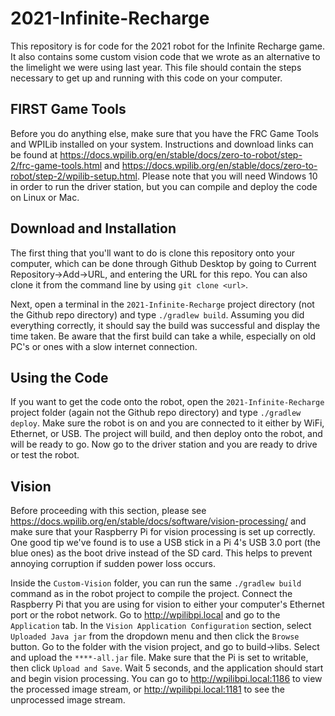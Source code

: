 # 2021-Infinite-Recharge
This repository is for code for the 2021 robot for the Infinite Recharge game.  It also contains some custom vision code that we wrote as an alternative to the limelight we were using last year.  This file should contain the steps necessary to get up and running with this code on your computer.

## FIRST Game Tools
Before you do anything else, make sure that you have the FRC Game Tools and WPILib installed on your system.  Instructions and download links can be found at https://docs.wpilib.org/en/stable/docs/zero-to-robot/step-2/frc-game-tools.html and https://docs.wpilib.org/en/stable/docs/zero-to-robot/step-2/wpilib-setup.html.  Please note that you will need Windows 10 in order to run the driver station, but you can compile and deploy the code on Linux or Mac.

## Download and Installation
The first thing that you'll want to do is clone this repository onto your computer, which can be done through Github Desktop by going to Current Repository->Add->URL, and entering the URL for this repo.  You can also clone it from the command line by using `git clone <url>`.

Next, open a terminal in the `2021-Infinite-Recharge` project directory (not the Github repo directory) and type `./gradlew build`.  Assuming you did everything correctly, it should say the build was successful and display the time taken.  Be aware that the first build can take a while, especially on old PC's or ones with a slow internet connection.

## Using the Code
If you want to get the code onto the robot, open the `2021-Infinite-Recharge` project folder (again not the Github repo directory) and type `./gradlew deploy`.  Make sure the robot is on and you are connected to it either by WiFi, Ethernet, or USB.  The project will build, and then deploy onto the robot, and will be ready to go.  Now go to the driver station and you are ready to drive or test the robot.

## Vision
Before proceeding with this section, please see https://docs.wpilib.org/en/stable/docs/software/vision-processing/ and make sure that your Raspberry Pi for vision processing is set up correctly.  One good tip we've found is to use a USB stick in a Pi 4's USB 3.0 port (the blue ones) as the boot drive instead of the SD card.  This helps to prevent annoying corruption if sudden power loss occurs.

Inside the `Custom-Vision` folder, you can run the same `./gradlew build` command as in the robot project to compile the project.  Connect the Raspberry Pi that you are using for vision to either your computer's Ethernet port or the robot network.  Go to http://wpilibpi.local and go to the `Application` tab.  In the `Vision Application Configuration` section, select `Uploaded Java jar` from the dropdown menu and then click the `Browse` button.  Go to the folder with the vision project, and go to build->libs.  Select and upload the `****-all.jar` file.  Make sure that the Pi is set to writable, then click `Upload and Save`.  Wait 5 seconds, and the application should start and begin vision processing.  You can go to http://wpilibpi.local:1186 to view the processed image stream, or http://wpilibpi.local:1181 to see the unprocessed image stream.
